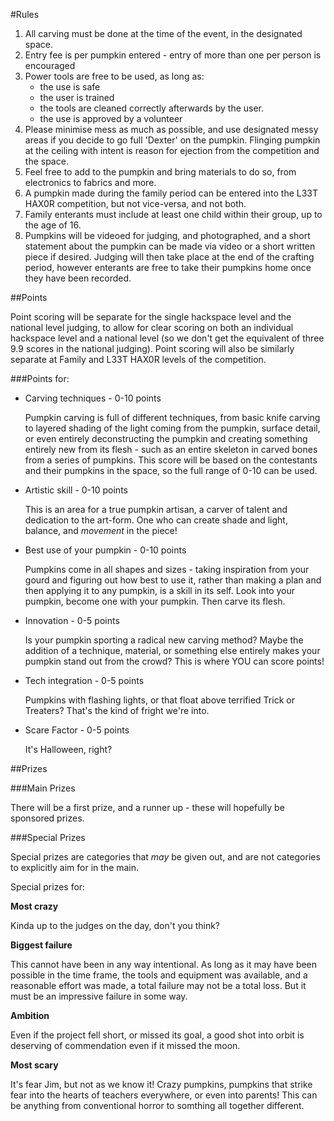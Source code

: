 #Rules

1. All carving must be done at the time of the event, in the designated space.
2. Entry fee is per pumpkin entered - entry of more than one per person is encouraged
3. Power tools are free to be used, as long as:
    * the use is safe 
    * the user is trained
    * the tools are cleaned correctly afterwards by the user.
    * the use is approved by a volunteer
4. Please minimise mess as much as possible, and use designated messy areas if you decide to go full 'Dexter' on the pumpkin. Flinging pumpkin at the ceiling with intent is reason for ejection from the competition and the space.
5. Feel free to add to the pumpkin and bring materials to do so, from electronics to fabrics and more.
6. A pumpkin made during the family period can be entered into the L33T HAX0R competition, but not vice-versa, and not both.
7. Family enterants must include at least one child within their group, up to the age of 16.
8. Pumpkins will be videoed for judging, and photographed, and a short statement about the pumpkin can be made via video or a short written piece if desired. Judging will then take place at the end of the crafting period, however enterants are free to take their pumpkins home once they have been recorded.

##Points

Point scoring will be separate for the single hackspace level and the national level judging, to allow for clear scoring on both an individual hackspace level and a national level (so we don't get the equivalent of three 9.9 scores in the national judging). Point scoring will also be similarly separate at Family and L33T HAX0R levels of the competition.

###Points for:

* Carving techniques - 0-10 points

	Pumpkin carving is full of different techniques, from basic knife carving to layered shading of the light coming from the pumpkin, surface detail, or even entirely deconstructing the pumpkin and creating something entirely new from its flesh - such as an entire skeleton in carved bones from a series of pumpkins. This score will be based on the contestants and their pumpkins in the space, so the full range of 0-10 can be used.
	
* Artistic skill - 0-10 points

	This is an area for a true pumpkin artisan, a carver of talent and dedication to the art-form. One who can create shade and light, balance, and *movement* in the piece!

* Best use of your pumpkin - 0-10 points
	
	Pumpkins come in all shapes and sizes - taking inspiration from your gourd and figuring out how best to use it, rather than making a plan and then applying it to any pumpkin, is a skill in its self. Look into your pumpkin, become one with your pumpkin. Then carve its flesh.

* Innovation - 0-5 points
	
	Is your pumpkin sporting a radical new carving method? Maybe the addition of a technique, material, or something else entirely makes your pumpkin stand out from the crowd? This is where YOU can score points!
	
* Tech integration - 0-5 points
	
	Pumpkins with flashing lights, or that float above terrified Trick or Treaters? That's the kind of fright we're into.
	
* Scare Factor - 0-5 points
	
	It's Halloween, right?


##Prizes

###Main Prizes 

There will be a first prize, and a runner up - these will hopefully be sponsored prizes.

###Special Prizes

Special prizes are categories that *may* be given out, and are not categories to explicitly aim for in the main.

Special prizes for:

**Most crazy**

Kinda up to the judges on the day, don't you think?
	
**Biggest failure**

This cannot have been in any way intentional. As long as it may have been possible in the time frame, the tools and equipment was available, and a reasonable effort was made, a total failure may not be a total loss. But it must be an impressive failure in some way.
	
**Ambition**

Even if the project fell short, or missed its goal, a good shot into orbit is deserving of commendation even if it missed the moon. 
	
**Most scary**

It's fear Jim, but not as we know it! Crazy pumpkins, pumpkins that strike fear into the hearts of teachers everywhere, or even into parents! This can be anything from conventional horror to somthing all together different.

